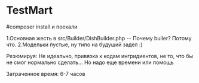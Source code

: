 # TestMart

#composer install и поехали

1.Основная жесть в src/Builder/DishBuilder.php   -- Почему builer? Потому что.
2.Модельки пустые, ну типо на будуший задел :)


Резюмируя: Не идеально, привязка к кодам ингридиентов, не то, что бы не смог нормально сделать... Но надо еще времени или помощь

Затраченное время: 6-7 часов
